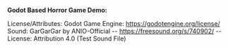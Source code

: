 <b>Godot Based Horror Game Demo:</b>

License/Attributes:
Godot Game Engine:
https://godotengine.org/license/
Sound:
GarGarGar by ANIO-Official -- https://freesound.org/s/740902/ -- License: Attribution 4.0 (Test Sound File)
